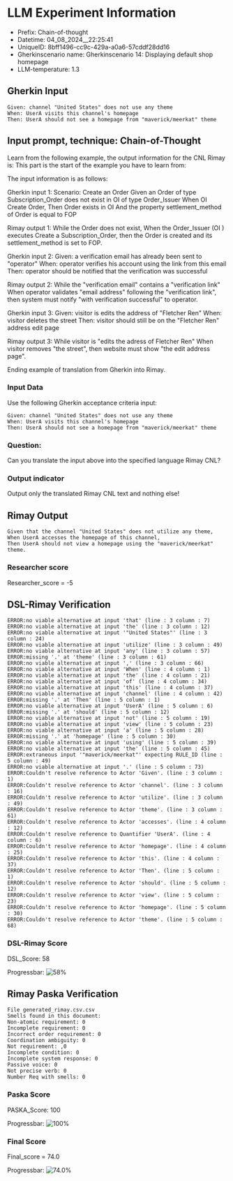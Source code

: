 

# LLM Experiment Information
* Prefix:   Chain-of-thought
* Datetime: 04_08_2024__22:25:41
* UniqueID: 8bff1496-cc9c-429a-a0a6-57cddf28dd16
* Gherkinscenario name: Gherkinscenario 14: Displaying default shop homepage
* LLM-temperature: 1.3

        

## Gherkin Input
```
Given: channel "United States" does not use any theme
When: UserA visits this channel's homepage
Then: UserA should not see a homepage from "maverick/meerkat" theme
```
    



## Input prompt, technique: Chain-of-Thought


Learn from the following example, the output information for the CNL Rimay is: 
This part is the start of the example you have to learn from:

The input information is as follows: 

Gherkin input 1:
Scenario: Create an Order
Given an Order of type Subscription_Order does not exist in OI of type Order_Issuer 
When OI Create Order, 
Then Order exists in OI 
And the property settlement_method of Order is equal to FOP


Rimay output 1:
While the Order does not exist, 
When the Order_Issuer (OI ) executes Create a Subscription_Order, 
then the Order is created and its settlement_method is set to FOP.


Gherkin input 2:
Given: a verification email has already been sent to "operator"
When: operator verifies his account using the link from this email
Then: operator should be notified that the verification was successful

Rimay output 2:
While the "verification email" contains a "verification link" 
When operator validates "email address" following the "verification link", 
then system must notify "with verification successful" to operator.  
 

Gherkin input 3: 
Given: visitor is edits the address of "Fletcher Ren"
When: visitor deletes the street
Then: visitor should still be on the "Fletcher Ren" address edit page


Rimay output 3:
While visitor is "edits the adress of Fletcher Ren" 
When visitor removes "the street", 
then website must show "the edit address page".


Ending example of translation from Gherkin into Rimay.


        

### Input Data
Use the following Gherkin acceptance criteria input: 
```
Given: channel "United States" does not use any theme
When: UserA visits this channel's homepage
Then: UserA should not see a homepage from "maverick/meerkat" theme
```

### Question:
Can you translate the input above into the specified language Rimay CNL?

### Output indicator
Output only the translated Rimay CNL text and nothing else!


## Rimay Output
```
Given that the channel "United States" does not utilize any theme,
When UserA accesses the homepage of this channel,
Then UserA should not view a homepage using the "maverick/meerkat" theme.
``` 
            

### Researcher score
Researcher_score = -5




## DSL-Rimay Verification
```
ERROR:no viable alternative at input 'that' (line : 3 column : 7)
ERROR:no viable alternative at input 'the' (line : 3 column : 12)
ERROR:no viable alternative at input '"United States"' (line : 3 column : 24)
ERROR:no viable alternative at input 'utilize' (line : 3 column : 49)
ERROR:no viable alternative at input 'any' (line : 3 column : 57)
ERROR:missing '.' at 'theme' (line : 3 column : 61)
ERROR:no viable alternative at input ',' (line : 3 column : 66)
ERROR:no viable alternative at input 'When' (line : 4 column : 1)
ERROR:no viable alternative at input 'the' (line : 4 column : 21)
ERROR:no viable alternative at input 'of' (line : 4 column : 34)
ERROR:no viable alternative at input 'this' (line : 4 column : 37)
ERROR:no viable alternative at input 'channel' (line : 4 column : 42)
ERROR:missing '.' at 'Then' (line : 5 column : 1)
ERROR:no viable alternative at input 'UserA' (line : 5 column : 6)
ERROR:missing '.' at 'should' (line : 5 column : 12)
ERROR:no viable alternative at input 'not' (line : 5 column : 19)
ERROR:no viable alternative at input 'view' (line : 5 column : 23)
ERROR:no viable alternative at input 'a' (line : 5 column : 28)
ERROR:missing '.' at 'homepage' (line : 5 column : 30)
ERROR:no viable alternative at input 'using' (line : 5 column : 39)
ERROR:no viable alternative at input 'the' (line : 5 column : 45)
ERROR:extraneous input '"maverick/meerkat"' expecting RULE_ID (line : 5 column : 49)
ERROR:no viable alternative at input '.' (line : 5 column : 73)
ERROR:Couldn't resolve reference to Actor 'Given'. (line : 3 column : 1)
ERROR:Couldn't resolve reference to Actor 'channel'. (line : 3 column : 16)
ERROR:Couldn't resolve reference to Actor 'utilize'. (line : 3 column : 49)
ERROR:Couldn't resolve reference to Actor 'theme'. (line : 3 column : 61)
ERROR:Couldn't resolve reference to Actor 'accesses'. (line : 4 column : 12)
ERROR:Couldn't resolve reference to Quantifier 'UserA'. (line : 4 column : 6)
ERROR:Couldn't resolve reference to Actor 'homepage'. (line : 4 column : 25)
ERROR:Couldn't resolve reference to Actor 'this'. (line : 4 column : 37)
ERROR:Couldn't resolve reference to Actor 'Then'. (line : 5 column : 1)
ERROR:Couldn't resolve reference to Actor 'should'. (line : 5 column : 12)
ERROR:Couldn't resolve reference to Actor 'view'. (line : 5 column : 23)
ERROR:Couldn't resolve reference to Actor 'homepage'. (line : 5 column : 30)
ERROR:Couldn't resolve reference to Actor 'theme'. (line : 5 column : 68)

```
### DSL-Rimay Score
DSL_Score: 58

Progressbar: ![58%](https://progress-bar.dev/58)

            


## Rimay Paska Verification
```
File generated_rimay.csv.csv
Smells found in this document: 
Non-atomic requirement: 0
Incomplete requirement: 0
Incorrect order requirement: 0
Coordination ambiguity: 0
Not requirement: ,0
Incomplete condition: 0
Incomplete system response: 0
Passive voice: 0
Not precise verb: 0
Number Req with smells: 0

```
### Paska Score
PASKA_Score: 100

Progressbar: ![100%](https://progress-bar.dev/100)

            

### Final Score
Final_score = 74.0

Progressbar: ![74.0%](https://progress-bar.dev/74.0)

